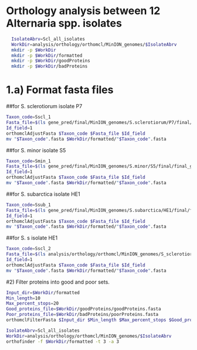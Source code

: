 # Orthology analysis between 12 Alternaria spp. isolates

```bash
  IsolateAbrv=Scl_all_isolates
  WorkDir=analysis/orthology/orthomcl/MinION_genomes/$IsolateAbrv
  mkdir -p $WorkDir
  mkdir -p $WorkDir/formatted
  mkdir -p $WorkDir/goodProteins
  mkdir -p $WorkDir/badProteins  
```

# 1.a) Format fasta files

##for S. sclerotiorum isolate P7
```bash
Taxon_code=Sscl_1
Fasta_file=$(ls gene_pred/final/MinION_genomes/S.sclerotiorum/P7/final/final_genes_appended_renamed.pep.fasta)
Id_field=1
orthomclAdjustFasta $Taxon_code $Fasta_file $Id_field
mv "$Taxon_code".fasta $WorkDir/formatted/"$Taxon_code".fasta
```

##for S. minor isolate S5
```bash
Taxon_code=Smin_1
Fasta_file=$(ls gene_pred/final/MinION_genomes/S.minor/S5/final/final_genes_appended_renamed.pep.fasta)
Id_field=1
orthomclAdjustFasta $Taxon_code $Fasta_file $Id_field
mv "$Taxon_code".fasta $WorkDir/formatted/"$Taxon_code".fasta
```

##for S. subarctica isolate HE1
```bash
Taxon_code=Ssub_1
Fasta_file=$(ls gene_pred/final/MinION_genomes/S.subarctica/HE1/final/final_genes_appended_renamed.pep.fasta)
Id_field=1
orthomclAdjustFasta $Taxon_code $Fasta_file $Id_field
mv "$Taxon_code".fasta $WorkDir/formatted/"$Taxon_code".fasta
```

##for S. s isolate HE1
```bash
Taxon_code=Sscl_2
Fasta_file=$(ls analysis/orthology/orthomcl/MinION_genomes/S_sclerotiorum_1980_edit.fasta)
Id_field=1
orthomclAdjustFasta $Taxon_code $Fasta_file $Id_field
mv "$Taxon_code".fasta $WorkDir/formatted/"$Taxon_code".fasta
```

#2) Filter proteins into good and poor sets.
```bash
Input_dir=$WorkDir/formatted
Min_length=10
Max_percent_stops=20
Good_proteins_file=$WorkDir/goodProteins/goodProteins.fasta
Poor_proteins_file=$WorkDir/badProteins/poorProteins.fasta
orthomclFilterFasta $Input_dir $Min_length $Max_percent_stops $Good_proteins_file $Poor_proteins_file
```

```bash 
IsolateAbrv=Scl_all_isolates
WorkDir=analysis/orthology/orthomcl/MinION_genomes/$IsolateAbrv
orthofinder -f $WorkDir/formatted -t 3 -a 3
```
